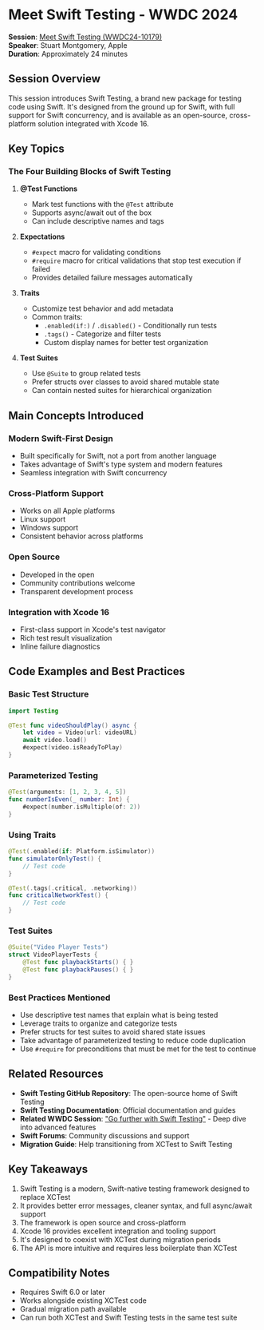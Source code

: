 # Meet Swift Testing - WWDC 2024

**Session**: [Meet Swift Testing (WWDC24-10179)](https://developer.apple.com/videos/play/wwdc2024/10179/)  
**Speaker**: Stuart Montgomery, Apple  
**Duration**: Approximately 24 minutes

## Session Overview

This session introduces Swift Testing, a brand new package for testing code using Swift. It's designed from the ground up for Swift, with full support for Swift concurrency, and is available as an open-source, cross-platform solution integrated with Xcode 16.

## Key Topics

### The Four Building Blocks of Swift Testing

1. **@Test Functions**
   - Mark test functions with the `@Test` attribute
   - Supports async/await out of the box
   - Can include descriptive names and tags

2. **Expectations**
   - `#expect` macro for validating conditions
   - `#require` macro for critical validations that stop test execution if failed
   - Provides detailed failure messages automatically

3. **Traits**
   - Customize test behavior and add metadata
   - Common traits:
     - `.enabled(if:)` / `.disabled()` - Conditionally run tests
     - `.tags()` - Categorize and filter tests
     - Custom display names for better test organization

4. **Test Suites**
   - Use `@Suite` to group related tests
   - Prefer structs over classes to avoid shared mutable state
   - Can contain nested suites for hierarchical organization

## Main Concepts Introduced

### Modern Swift-First Design
- Built specifically for Swift, not a port from another language
- Takes advantage of Swift's type system and modern features
- Seamless integration with Swift concurrency

### Cross-Platform Support
- Works on all Apple platforms
- Linux support
- Windows support
- Consistent behavior across platforms

### Open Source
- Developed in the open
- Community contributions welcome
- Transparent development process

### Integration with Xcode 16
- First-class support in Xcode's test navigator
- Rich test result visualization
- Inline failure diagnostics

## Code Examples and Best Practices

### Basic Test Structure
```swift
import Testing

@Test func videoShouldPlay() async {
    let video = Video(url: videoURL)
    await video.load()
    #expect(video.isReadyToPlay)
}
```

### Parameterized Testing
```swift
@Test(arguments: [1, 2, 3, 4, 5])
func numberIsEven(_ number: Int) {
    #expect(number.isMultiple(of: 2))
}
```

### Using Traits
```swift
@Test(.enabled(if: Platform.isSimulator))
func simulatorOnlyTest() {
    // Test code
}

@Test(.tags(.critical, .networking))
func criticalNetworkTest() {
    // Test code
}
```

### Test Suites
```swift
@Suite("Video Player Tests")
struct VideoPlayerTests {
    @Test func playbackStarts() { }
    @Test func playbackPauses() { }
}
```

### Best Practices Mentioned
- Use descriptive test names that explain what is being tested
- Leverage traits to organize and categorize tests
- Prefer structs for test suites to avoid shared state issues
- Take advantage of parameterized testing to reduce code duplication
- Use `#require` for preconditions that must be met for the test to continue

## Related Resources

- **Swift Testing GitHub Repository**: The open-source home of Swift Testing
- **Swift Testing Documentation**: Official documentation and guides
- **Related WWDC Session**: ["Go further with Swift Testing"](https://developer.apple.com/videos/play/wwdc2024/10195/) - Deep dive into advanced features
- **Swift Forums**: Community discussions and support
- **Migration Guide**: Help transitioning from XCTest to Swift Testing

## Key Takeaways

1. Swift Testing is a modern, Swift-native testing framework designed to replace XCTest
2. It provides better error messages, cleaner syntax, and full async/await support
3. The framework is open source and cross-platform
4. Xcode 16 provides excellent integration and tooling support
5. It's designed to coexist with XCTest during migration periods
6. The API is more intuitive and requires less boilerplate than XCTest

## Compatibility Notes

- Requires Swift 6.0 or later
- Works alongside existing XCTest code
- Gradual migration path available
- Can run both XCTest and Swift Testing tests in the same test suite